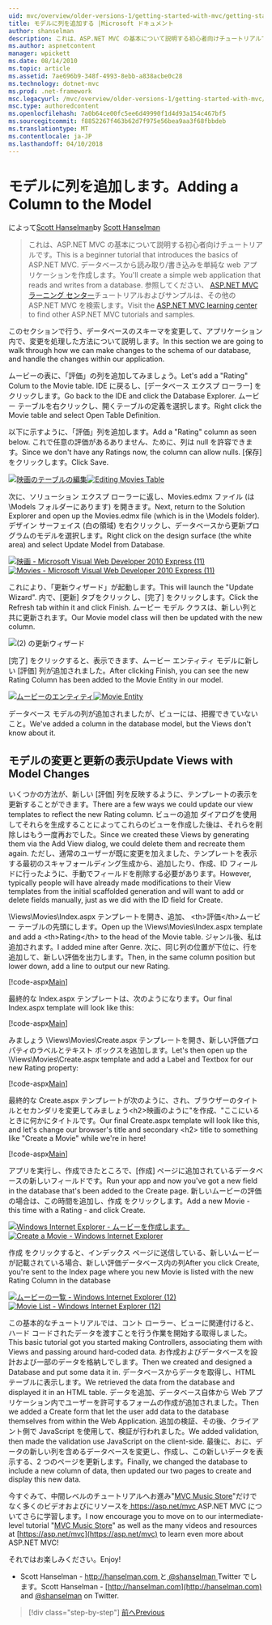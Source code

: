 ```yaml
---
uid: mvc/overview/older-versions-1/getting-started-with-mvc/getting-started-with-mvc-part8
title: モデルに列を追加する |Microsoft ドキュメント
author: shanselman
description: これは、ASP.NET MVC の基本について説明する初心者向けチュートリアルです。 データベースから読み取り/書き込みする単純な web アプリケーションを作成します。
ms.author: aspnetcontent
manager: wpickett
ms.date: 08/14/2010
ms.topic: article
ms.assetid: 7ae696b9-348f-4993-8ebb-a838acbe0c28
ms.technology: dotnet-mvc
ms.prod: .net-framework
msc.legacyurl: /mvc/overview/older-versions-1/getting-started-with-mvc/getting-started-with-mvc-part8
msc.type: authoredcontent
ms.openlocfilehash: 7a0b64ce00fc5ee6d49990f1d4d93a154c467bf5
ms.sourcegitcommit: f8852267f463b62d7f975e56bea9aa3f68fbbdeb
ms.translationtype: MT
ms.contentlocale: ja-JP
ms.lasthandoff: 04/10/2018
---
```

<a name="adding-a-column-to-the-model"></a><span data-ttu-id="94d81-104">モデルに列を追加します。</span><span class="sxs-lookup"><span data-stu-id="94d81-104">Adding a Column to the Model</span></span>
====================
<span data-ttu-id="94d81-105">によって[Scott Hanselman](https://github.com/shanselman)</span><span class="sxs-lookup"><span data-stu-id="94d81-105">by [Scott Hanselman](https://github.com/shanselman)</span></span>

> <span data-ttu-id="94d81-106">これは、ASP.NET MVC の基本について説明する初心者向けチュートリアルです。</span><span class="sxs-lookup"><span data-stu-id="94d81-106">This is a beginner tutorial that introduces the basics of ASP.NET MVC.</span></span> <span data-ttu-id="94d81-107">データベースから読み取り/書き込みを単純な web アプリケーションを作成します。</span><span class="sxs-lookup"><span data-stu-id="94d81-107">You'll create a simple web application that reads and writes from a database.</span></span> <span data-ttu-id="94d81-108">参照してください、 [ASP.NET MVC ラーニング センター](../../../index.md)チュートリアルおよびサンプルは、その他の ASP.NET MVC を検索します。</span><span class="sxs-lookup"><span data-stu-id="94d81-108">Visit the [ASP.NET MVC learning center](../../../index.md) to find other ASP.NET MVC tutorials and samples.</span></span>


<span data-ttu-id="94d81-109">このセクションで行う、データベースのスキーマを変更して、アプリケーション内で、変更を処理した方法について説明します。</span><span class="sxs-lookup"><span data-stu-id="94d81-109">In this section we are going to walk through how we can make changes to the schema of our database, and handle the changes within our application.</span></span>

<span data-ttu-id="94d81-110">ムービーの表に、「評価」の列を追加してみましょう。</span><span class="sxs-lookup"><span data-stu-id="94d81-110">Let's add a "Rating" Colum to the Movie table.</span></span> <span data-ttu-id="94d81-111">IDE に戻るし、[データベース エクスプ ローラー] をクリックします。</span><span class="sxs-lookup"><span data-stu-id="94d81-111">Go back to the IDE and click the Database Explorer.</span></span> <span data-ttu-id="94d81-112">ムービー テーブルを右クリックし、開くテーブルの定義を選択します。</span><span class="sxs-lookup"><span data-stu-id="94d81-112">Right click the Movie table and select Open Table Definition.</span></span>

<span data-ttu-id="94d81-113">以下に示すように、「評価」列を追加します。</span><span class="sxs-lookup"><span data-stu-id="94d81-113">Add a "Rating" column as seen below.</span></span> <span data-ttu-id="94d81-114">これで任意の評価があるありません、ために、列は null を許容できます。</span><span class="sxs-lookup"><span data-stu-id="94d81-114">Since we don't have any Ratings now, the column can allow nulls.</span></span> <span data-ttu-id="94d81-115">[保存] をクリックします。</span><span class="sxs-lookup"><span data-stu-id="94d81-115">Click Save.</span></span>

<span data-ttu-id="94d81-116">[![映画のテーブルの編集](getting-started-with-mvc-part8/_static/image2.png)](getting-started-with-mvc-part8/_static/image1.png)</span><span class="sxs-lookup"><span data-stu-id="94d81-116">[![Editing Movies Table](getting-started-with-mvc-part8/_static/image2.png)](getting-started-with-mvc-part8/_static/image1.png)</span></span>

<span data-ttu-id="94d81-117">次に、ソリューション エクスプ ローラーに返し、Movies.edmx ファイル (は \Models フォルダーにあります) を開きます。</span><span class="sxs-lookup"><span data-stu-id="94d81-117">Next, return to the Solution Explorer and open up the Movies.edmx file (which is in the \Models folder).</span></span> <span data-ttu-id="94d81-118">デザイン サーフェイス (白の領域) を右クリックし、データベースから更新プログラムのモデルを選択します。</span><span class="sxs-lookup"><span data-stu-id="94d81-118">Right click on the design surface (the white area) and select Update Model from Database.</span></span>

<span data-ttu-id="94d81-119">[![映画 - Microsoft Visual Web Developer 2010 Express (11)](getting-started-with-mvc-part8/_static/image4.png)](getting-started-with-mvc-part8/_static/image3.png)</span><span class="sxs-lookup"><span data-stu-id="94d81-119">[![Movies - Microsoft Visual Web Developer 2010 Express (11)](getting-started-with-mvc-part8/_static/image4.png)](getting-started-with-mvc-part8/_static/image3.png)</span></span>

<span data-ttu-id="94d81-120">これにより、「更新ウィザード」が起動します。</span><span class="sxs-lookup"><span data-stu-id="94d81-120">This will launch the "Update Wizard".</span></span> <span data-ttu-id="94d81-121">内で、[更新] タブをクリックし、[完了] をクリックします。</span><span class="sxs-lookup"><span data-stu-id="94d81-121">Click the Refresh tab within it and click Finish.</span></span> <span data-ttu-id="94d81-122">ムービー モデル クラスは、新しい列と共に更新されます。</span><span class="sxs-lookup"><span data-stu-id="94d81-122">Our Movie model class will then be updated with the new column.</span></span>

![(2) の更新ウィザード](getting-started-with-mvc-part8/_static/image5.png)

<span data-ttu-id="94d81-124">[完了] をクリックすると、表示できます、ムービー エンティティ モデルに新しい [評価] 列が追加されました。</span><span class="sxs-lookup"><span data-stu-id="94d81-124">After clicking Finish, you can see the new Rating Column has been added to the Movie Entity in our model.</span></span>

<span data-ttu-id="94d81-125">[![ムービーのエンティティ](getting-started-with-mvc-part8/_static/image7.png)](getting-started-with-mvc-part8/_static/image6.png)</span><span class="sxs-lookup"><span data-stu-id="94d81-125">[![Movie Entity](getting-started-with-mvc-part8/_static/image7.png)](getting-started-with-mvc-part8/_static/image6.png)</span></span>

<span data-ttu-id="94d81-126">データベース モデルの列が追加されましたが、ビューには、把握できていないこと。</span><span class="sxs-lookup"><span data-stu-id="94d81-126">We've added a column in the database model, but the Views don't know about it.</span></span>

## <a name="update-views-with-model-changes"></a><span data-ttu-id="94d81-127">モデルの変更と更新の表示</span><span class="sxs-lookup"><span data-stu-id="94d81-127">Update Views with Model Changes</span></span>

<span data-ttu-id="94d81-128">いくつかの方法が、新しい [評価] 列を反映するように、テンプレートの表示を更新することができます。</span><span class="sxs-lookup"><span data-stu-id="94d81-128">There are a few ways we could update our view templates to reflect the new Rating column.</span></span> <span data-ttu-id="94d81-129">ビューの追加 ダイアログを使用してそれらを生成することによってこれらのビューを作成した後は、それらを削除しはもう一度再おでした。</span><span class="sxs-lookup"><span data-stu-id="94d81-129">Since we created these Views by generating them via the Add View dialog, we could delete them and recreate them again.</span></span> <span data-ttu-id="94d81-130">ただし、通常のユーザーが既に変更を加えました、テンプレートを表示する最初のスキャフォールディング生成から、追加したり、作成、ID フィールドに行ったように、手動でフィールドを削除する必要があります。</span><span class="sxs-lookup"><span data-stu-id="94d81-130">However, typically people will have already made modifications to their View templates from the initial scaffolded generation and will want to add or delete fields manually, just as we did with the ID field for Create.</span></span>

<span data-ttu-id="94d81-131">\Views\Movies\Index.aspx テンプレートを開き、追加、 &lt;th&gt;評価&lt;/th&gt;ムービー テーブルの先頭にします。</span><span class="sxs-lookup"><span data-stu-id="94d81-131">Open up the \Views\Movies\Index.aspx template and add a &lt;th&gt;Rating&lt;/th&gt; to the head of the Movie table.</span></span> <span data-ttu-id="94d81-132">ジャンル後、私は追加されます。</span><span class="sxs-lookup"><span data-stu-id="94d81-132">I added mine after Genre.</span></span> <span data-ttu-id="94d81-133">次に、同じ列の位置が下位に、行を追加して、新しい評価を出力します。</span><span class="sxs-lookup"><span data-stu-id="94d81-133">Then, in the same column position but lower down, add a line to output our new Rating.</span></span>

[!code-aspx[Main](getting-started-with-mvc-part8/samples/sample1.aspx)]

<span data-ttu-id="94d81-134">最終的な Index.aspx テンプレートは、次のようになります。</span><span class="sxs-lookup"><span data-stu-id="94d81-134">Our final Index.aspx template will look like this:</span></span>

[!code-aspx[Main](getting-started-with-mvc-part8/samples/sample2.aspx)]

<span data-ttu-id="94d81-135">みましょう \Views\Movies\Create.aspx テンプレートを開き、新しい評価プロパティのラベルとテキスト ボックスを追加します。</span><span class="sxs-lookup"><span data-stu-id="94d81-135">Let's then open up the \Views\Movies\Create.aspx template and add a Label and Textbox for our new Rating property:</span></span>

[!code-aspx[Main](getting-started-with-mvc-part8/samples/sample3.aspx)]

<span data-ttu-id="94d81-136">最終的な Create.aspx テンプレートが次のように、され、ブラウザーのタイトルとセカンダリを変更してみましょう&lt;h2&gt;映画のように"を作成、"ここにいるときに何かにタイトルです。</span><span class="sxs-lookup"><span data-stu-id="94d81-136">Our final Create.aspx template will look like this, and let's change our browser's title and secondary &lt;h2&gt; title to something like "Create a Movie" while we're in here!</span></span>

[!code-aspx[Main](getting-started-with-mvc-part8/samples/sample4.aspx)]

<span data-ttu-id="94d81-137">アプリを実行し、作成できたところで、[作成] ページに追加されているデータベースの新しいフィールドです。</span><span class="sxs-lookup"><span data-stu-id="94d81-137">Run your app and now you've got a new field in the database that's been added to the Create page.</span></span> <span data-ttu-id="94d81-138">新しいムービーの評価の場合は、この時間を追加し、作成 をクリックします。</span><span class="sxs-lookup"><span data-stu-id="94d81-138">Add a new Movie - this time with a Rating - and click Create.</span></span>

<span data-ttu-id="94d81-139">[![Windows Internet Explorer - ムービーを作成します。](getting-started-with-mvc-part8/_static/image9.png)](getting-started-with-mvc-part8/_static/image8.png)</span><span class="sxs-lookup"><span data-stu-id="94d81-139">[![Create a Movie - Windows Internet Explorer](getting-started-with-mvc-part8/_static/image9.png)](getting-started-with-mvc-part8/_static/image8.png)</span></span>

<span data-ttu-id="94d81-140">作成 をクリックすると、インデックス ページに送信している、新しいムービーが記載されている場合、新しい評価データベース内の列</span><span class="sxs-lookup"><span data-stu-id="94d81-140">After you click Create, you're sent to the Index page where you new Movie is listed with the new Rating Column in the database</span></span>

<span data-ttu-id="94d81-141">[![ムービーの一覧 - Windows Internet Explorer (12)](getting-started-with-mvc-part8/_static/image11.png)](getting-started-with-mvc-part8/_static/image10.png)</span><span class="sxs-lookup"><span data-stu-id="94d81-141">[![Movie List - Windows Internet Explorer (12)](getting-started-with-mvc-part8/_static/image11.png)](getting-started-with-mvc-part8/_static/image10.png)</span></span>

<span data-ttu-id="94d81-142">この基本的なチュートリアルでは、コント ローラー、ビューに関連付けると、ハード コードされたデータを渡すことを行う作業を開始する取得しました。</span><span class="sxs-lookup"><span data-stu-id="94d81-142">This basic tutorial got you started making Controllers, associating them with Views and passing around hard-coded data.</span></span> <span data-ttu-id="94d81-143">お作成およびデータベースを設計および一部のデータを格納しでします。</span><span class="sxs-lookup"><span data-stu-id="94d81-143">Then we created and designed a Database and put some data it in.</span></span> <span data-ttu-id="94d81-144">データベースからデータを取得し、HTML テーブルに表示します。</span><span class="sxs-lookup"><span data-stu-id="94d81-144">We retrieved the data from the database and displayed it in an HTML table.</span></span> <span data-ttu-id="94d81-145">データを追加、データベース自体から Web アプリケーション内でユーザーを許可するフォームの作成が追加されました。</span><span class="sxs-lookup"><span data-stu-id="94d81-145">Then we added a Create form that let the user add data to the database themselves from within the Web Application.</span></span> <span data-ttu-id="94d81-146">追加の検証、その後、クライアント側で JavaScript を使用して、検証が行われました。</span><span class="sxs-lookup"><span data-stu-id="94d81-146">We added validation, then made the validation use JavaScript on the client-side.</span></span> <span data-ttu-id="94d81-147">最後に、おに、データの新しい列を含めるデータベースを変更し、作成し、この新しいデータを表示する、2 つのページを更新します。</span><span class="sxs-lookup"><span data-stu-id="94d81-147">Finally, we changed the database to include a new column of data, then updated our two pages to create and display this new data.</span></span>

<span data-ttu-id="94d81-148">今すぐみて、中間レベルのチュートリアルへお進み"[MVC Music Store](../../older-versions/mvc-music-store/mvc-music-store-part-1.md)"だけでなく多くのビデオおよびにリソースを[ https://asp.net/mvc ](https://asp.net/mvc) ASP.NET MVC についてさらに学習します。</span><span class="sxs-lookup"><span data-stu-id="94d81-148">I now encourage you to move on to our intermediate-level tutorial "[MVC Music Store](../../older-versions/mvc-music-store/mvc-music-store-part-1.md)" as well as the many videos and resources at [https://asp.net/mvc](https://asp.net/mvc) to learn even more about ASP.NET MVC!</span></span>

<span data-ttu-id="94d81-149">それではお楽しみください。</span><span class="sxs-lookup"><span data-stu-id="94d81-149">Enjoy!</span></span>

- <span data-ttu-id="94d81-150">Scott Hanselman - [ http://hanselman.com ](http://hanselman.com)と[ @shanselman ](http://twitter.com/shanselman) Twitter でします。</span><span class="sxs-lookup"><span data-stu-id="94d81-150">Scott Hanselman - [http://hanselman.com](http://hanselman.com) and [@shanselman](http://twitter.com/shanselman) on Twitter.</span></span>

> [!div class="step-by-step"]
> [<span data-ttu-id="94d81-151">前へ</span><span class="sxs-lookup"><span data-stu-id="94d81-151">Previous</span></span>](getting-started-with-mvc-part7.md)
